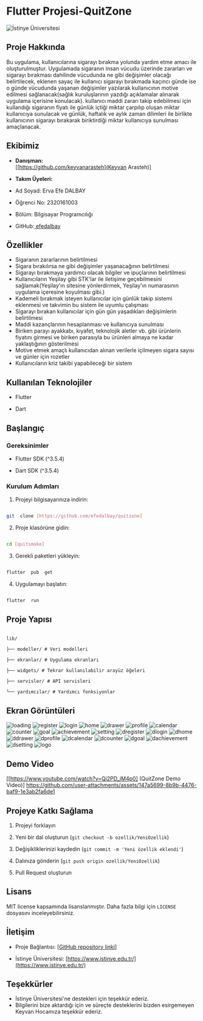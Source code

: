 # Flutter Projesi-QuitZone

  

![İstinye Üniversitesi](https://www.unitededucation.com/linklogoch/istinye-university-logo.png)

  

## Proje Hakkında

Bu uygulama, kullanıcılarına sigarayı bırakma yolunda yardım etme amacı ile oluşturulmuştur. Uygulamada sigaranın insan vücudu üzerinde zararları ve sigarayı bırakması dahilinde vücudunda ne gibi değişimler olacağı belirtilecek, eklenen sayaç ile kullanıcı sigarayı bırakmada kaçıncı günde ise o günde vücudunda yaşanan değişimler yazılarak kullanıcının motive edilmesi sağlanacak(sağlık kuruluşlarının yazdığı açıklamalar alınarak uygulama içerisine konulacak). kullanıcı maddi zararı takip edebilmesi için kullandığı sigaranın fiyatı ile günlük içtiği miktar çarpılıp oluşan miktar kullanıcıya sunulacak ve günlük, haftalık ve aylık zaman dilimleri ile birlikte kullanıcının sigarayı bırakarak biriktirdiği miktar kullanıcıya sunulması amaçlanacak.

  

## Ekibimiz

-  **Danışman:**  
[[https://github.com/keyvanarasteh](Keyvan Arasteh)]


-  **Takım Üyeleri:**

- Ad Soyad: Erva Efe DALBAY
- Öğrenci No: 2320161003
- Bölüm: Bilgisayar Programcılığı
- GitHub:[ efedalbay](https://github.com/efedalbay)

  

## Özellikler

- Sigaranın zararlarının belirtilmesi
- Sigara bırakılırsa ne gibi değişimler yaşanacağının belirtilmesi
- Sigarayı bırakmaya yardımcı olacak bilgiler ve ipuçlarının belirtilmesi
- Kullanıcıların Yeşilay gibi STK'lar ile iletişime geçebilmesini sağlamak(Yeşilay'ın sitesine yönlerdirmek, Yeşilay'ın numarasının uygulama içeresine koyulması gibi.)
- Kademeli bırakmak isteyen kullanıcılar için günlük takip sistemi eklenmesi ve takvimin bu sistem ile uyumlu çalışması
- Sigarayı bırakan kullanıcılar için gün gün yaşadıkları değişimlerin belirtilmesi
- Maddi kazançlarının hesaplanması ve kullanıcıya sunulması 
- Biriken parayı ayakkabı, kıyafet, teknolojik aletler vb. gibi ürünlerin fiyatını girmesi ve biriken parasıyla bu ürünleri almaya ne kadar yaklaştığının gösterilmesi
- Motive etmek amaçlı kullanıcıdan alınan verilerle içilmeyen sigara sayısı ve günler için rozetler
- Kullanıcıların kriz takibi yapabileceği bir sistem


  
## Kullanılan Teknolojiler

- Flutter

- Dart


  
## Başlangıç

  

### Gereksinimler

- Flutter SDK (^3.5.4)

- Dart SDK (^3.5.4)


  
### Kurulum Adımları

1. Projeyi bilgisayarınıza indirin:

```bash

git  clone [https://github.com/efedalbay/quitzone]

```

  

2. Proje klasörüne gidin:

```bash

cd [quitsmoke]

```

  

3. Gerekli paketleri yükleyin:

```bash

flutter  pub  get

```

  

4. Uygulamayı başlatın:

```bash

flutter  run

```

  

## Proje Yapısı

```

lib/

├── modeller/ # Veri modelleri

├── ekranlar/ # Uygulama ekranları

├── widgets/ # Tekrar kullanılabilir arayüz öğeleri

├── servisler/ # API servisleri

└── yardımcılar/ # Yardımcı fonksiyonlar

```

  

## Ekran Görüntüleri

![loading](https://github.com/user-attachments/assets/515d23bc-039f-491a-98cc-17044f709c7d)
![register](https://github.com/user-attachments/assets/8576e9f8-6fdc-492e-9739-8b85f6094516)
![login](https://github.com/user-attachments/assets/4998da5d-ab89-41ea-aef0-973026c4184c)
![home](https://github.com/user-attachments/assets/1b76024f-8546-439d-9a38-ac3454639c2e)
![drawer](https://github.com/user-attachments/assets/949b1627-4c63-4411-a344-89baf2335f04)
![profile](https://github.com/user-attachments/assets/195c3a23-47b6-4ec1-aa9c-1d984e2613b7)
![calendar](https://github.com/user-attachments/assets/d1f1f25c-d0ba-46f8-988d-560f6b59e780)
![counter](https://github.com/user-attachments/assets/2178fd30-6d1c-405a-9eba-76db97a4afab)
![goal](https://github.com/user-attachments/assets/c96a5918-e957-4c58-a8e6-373871c1ebcb)
![achievement](https://github.com/user-attachments/assets/e4f1d946-ecbf-4414-8e18-b42dc9c0c94f)
![setting](https://github.com/user-attachments/assets/001cc3dd-f5c1-4348-801d-12b1d2b45620)
![dregister](https://github.com/user-attachments/assets/fe5da4a7-91a3-429e-90ad-1c1e22525f85)
![dlogin](https://github.com/user-attachments/assets/e14bb0b8-c168-4024-92db-bddd22f6358e)
![dhome](https://github.com/user-attachments/assets/77d43d67-7059-4501-8590-9c39a61cf1b8)
![ddrawer](https://github.com/user-attachments/assets/18f14fa6-d15f-43dc-8b58-10d7084bbab1)
![dprofile](https://github.com/user-attachments/assets/14598b3a-67a3-427a-b1b1-6ca537c51e78)
![dcalendar](https://github.com/user-attachments/assets/9afe80bf-6ab1-4a02-9160-fd825b42e879)
![dcounter](https://github.com/user-attachments/assets/f3d6a4ff-d473-4a59-a9b9-307032b44f67)
![dgoal](https://github.com/user-attachments/assets/04180d5a-ab84-4880-bc66-e43190d6c5f3)
![dachievement](https://github.com/user-attachments/assets/035ad308-d740-4801-9861-6e403ba85f8c)
![dsetting](https://github.com/user-attachments/assets/a9e46c6b-fb51-4d70-bbf9-323576668714)
![logo](https://github.com/user-attachments/assets/8fce3468-a061-438e-be55-7a04b033ae49)



##  Demo Video
[[https://www.youtube.com/watch?v=Qi2PD_iM4p0] (QuitZone Demo Video)]
https://github.com/user-attachments/assets/147a5699-8b9b-4476-baf9-1e3ab2fa6de1



## Projeye Katkı Sağlama

1. Projeyi forklayın

2. Yeni bir dal oluşturun (`git checkout -b ozellik/YeniOzellik`)

3. Değişikliklerinizi kaydedin (`git commit -m 'Yeni özellik eklendi'`)

4. Dalınıza gönderin (`git push origin ozellik/YeniOzellik`)

5. Pull Request oluşturun

  

## Lisans

MIT license kapsamında lisanslanmıştır. Daha fazla bilgi için `LICENSE` dosyasını inceleyebilirsiniz.

  

## İletişim

- Proje Bağlantısı: [[GitHub repository linki](https://github.com/efedalbay/quitsmoke)]

- İstinye Üniversitesi: [https://www.istinye.edu.tr/](https://www.istinye.edu.tr/)

  

## Teşekkürler

- İstinye Üniversitesi'ne destekleri için teşekkür ederiz.
- Bilgilerini bize aktardığı için ve süreçte desteklerini bizden esirgemeyen Keyvan Hocamıza teşekkür ederiz.

